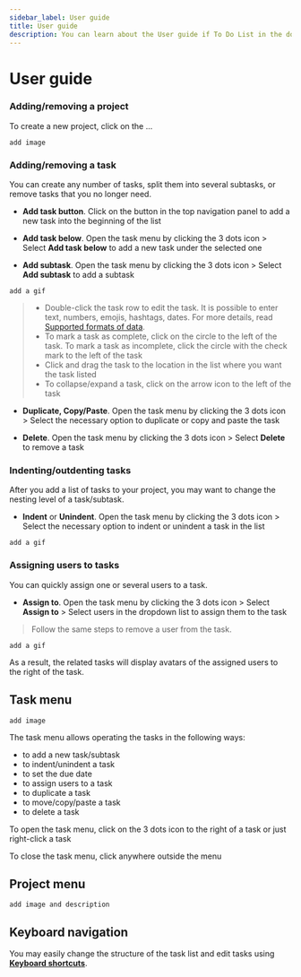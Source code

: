 ```yaml
---
sidebar_label: User guide
title: User guide
description: You can learn about the User guide if To Do List in the documentation of the DHTMLX JavaScript To Do List library. Browse developer guides and API reference, try out code examples and live demos, and download a free 30-day evaluation version of DHTMLX To Do List.
---
```


# User guide

### Adding/removing a project

To create a new project, click on the ...

```todo
add image
```

### Adding/removing a task

You can create any number of tasks, split them into several subtasks, or remove tasks that you no longer need.

- **Add task button**. Click on the button in the top navigation panel to add a new task into the beginning of the list

- **Add task below**. Open the task menu by clicking the 3 dots icon > Select **Add task below** to add a new task under the selected one

- **Add subtask**. Open the task menu by clicking the 3 dots icon > Select **Add subtask** to add a subtask

```todo
add a gif
```

> - Double-click the task row to edit the task. It is possible to enter text, numbers, emojis, hashtags, dates. For more details, read [Supported formats of data](guides/inline_editing.md#supported-formats-of-data).
> - To mark a task as complete, click on the circle to the left of the task. To mark a task as incomplete, click the circle with the check mark to the left of the task
> - Click and drag the task to the location in the list where you want the task listed
> - To collapse/expand a task, click on the arrow icon to the left of the task

- **Duplicate, Copy/Paste**. Open the task menu by clicking the 3 dots icon > Select the necessary option to duplicate or copy and paste the task

- **Delete**. Open the task menu by clicking the 3 dots icon > Select **Delete** to remove a task 

### Indenting/outdenting tasks

After you add a list of tasks to your project, you may want to change the nesting level of a task/subtask. 

- **Indent** or **Unindent**. Open the task menu by clicking the 3 dots icon > Select the necessary option to indent or unindent a task in the list

```todo
add a gif
```

### Assigning users to tasks

You can quickly assign one or several users to a task.

- **Assign to**. Open the task menu by clicking the 3 dots icon > Select **Assign to** > Select users in the dropdown list to assign them to the task

> Follow the same steps to remove a user from the task.

```todo
add a gif
```

As a result, the related tasks will display avatars of the assigned users to the right of the task.


## Task menu

```todo
add image
```

The task menu allows operating the tasks in the following ways:

- to add a new task/subtask
- to indent/unindent a task
- to set the due date
- to assign users to a task
- to duplicate a task
- to move/copy/paste a task
- to delete a task

To open the task menu, click on the 3 dots icon to the right of a task or just right-click a task

To close the task menu, click anywhere outside the menu 


## Project menu

```todo
add image and description
```



## Keyboard navigation

You may easily change the structure of the task list and edit tasks using [**Keyboard shortcuts**](api/events/keypressontodo_event/#keyboard-shortcuts).